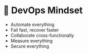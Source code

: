 # 🧩 DevOps Mindset
- Automate everything
- Fail fast, recover faster
- Collaborate cross-functionally
- Measure everything
- Secure everything




